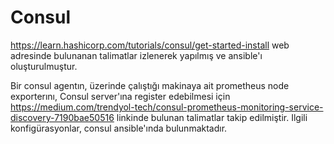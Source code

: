 # Consul

https://learn.hashicorp.com/tutorials/consul/get-started-install web adresinde bulunanan talimatlar izlenerek yapılmış ve ansible'ı oluşturulmuştur.

Bir consul agentın, üzerinde çalıştığı makinaya ait prometheus node exporterını, Consul server'ına register edebilmesi için https://medium.com/trendyol-tech/consul-prometheus-monitoring-service-discovery-7190bae50516 linkinde bulunan talimatlar takip edilmiştir. Ilgili konfigürasyonlar, consul ansible'ında bulunmaktadır.
